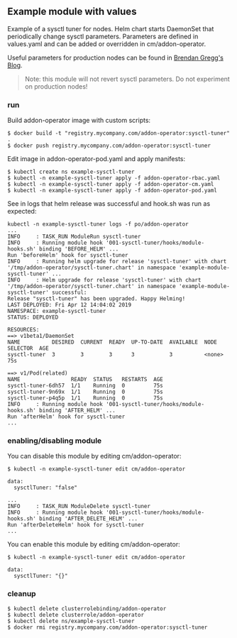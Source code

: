 ## Example module with values

Example of a sysctl tuner for nodes. Helm chart starts DaemonSet that periodically change sysctl parameters. Parameters are defined in values.yaml and can be added or overridden in cm/addon-operator.

Useful parameters for production nodes can be found in [Brendan Gregg's Blog](http://www.brendangregg.com/blog/2017-12-31/reinvent-netflix-ec2-tuning.html).

> Note: this module will not revert sysctl parameters. Do not experiment on production nodes!


### run

Build addon-operator image with custom scripts:

```
$ docker build -t "registry.mycompany.com/addon-operator:sysctl-tuner" .
$ docker push registry.mycompany.com/addon-operator:sysctl-tuner
```

Edit image in addon-operator-pod.yaml and apply manifests:

```
$ kubectl create ns example-sysctl-tuner
$ kubectl -n example-sysctl-tuner apply -f addon-operator-rbac.yaml
$ kubectl -n example-sysctl-tuner apply -f addon-operator-cm.yaml
$ kubectl -n example-sysctl-tuner apply -f addon-operator-pod.yaml
```

See in logs that helm release was successful and hook.sh was run as expected:

```
kubectl -n example-sysctl-tuner logs -f po/addon-operator
...
INFO     : TASK_RUN ModuleRun sysctl-tuner
INFO     : Running module hook '001-sysctl-tuner/hooks/module-hooks.sh' binding 'BEFORE_HELM' ...
Run 'beforeHelm' hook for sysctl-tuner
INFO     : Running helm upgrade for release 'sysctl-tuner' with chart '/tmp/addon-operator/sysctl-tuner.chart' in namespace 'example-module-sysctl-tuner' ...
INFO     : Helm upgrade for release 'sysctl-tuner' with chart '/tmp/addon-operator/sysctl-tuner.chart' in namespace 'example-module-sysctl-tuner' successful:
Release "sysctl-tuner" has been upgraded. Happy Helming!
LAST DEPLOYED: Fri Apr 12 14:04:02 2019
NAMESPACE: example-sysctl-tuner
STATUS: DEPLOYED

RESOURCES:
==> v1beta1/DaemonSet
NAME          DESIRED  CURRENT  READY  UP-TO-DATE  AVAILABLE  NODE SELECTOR  AGE
sysctl-tuner  3        3        3      3           3          <none>         75s

==> v1/Pod(related)
NAME                READY  STATUS   RESTARTS  AGE
sysctl-tuner-6dh57  1/1    Running  0         75s
sysctl-tuner-9n69x  1/1    Running  0         75s
sysctl-tuner-p4q5p  1/1    Running  0         75s
INFO     : Running module hook '001-sysctl-tuner/hooks/module-hooks.sh' binding 'AFTER_HELM' ...
Run 'afterHelm' hook for sysctl-tuner
...
```

### enabling/disabling module

You can disable this module by editing cm/addon-operator:

```
$ kubectl -n example-sysctl-tuner edit cm/addon-operator

data:
  sysctlTuner: "false"
```

```
...
INFO     : TASK_RUN ModuleDelete sysctl-tuner
INFO     : Running module hook '001-sysctl-tuner/hooks/module-hooks.sh' binding 'AFTER_DELETE_HELM' ...
Run 'afterDeleteHelm' hook for sysctl-tuner
...
```

You can enable this module by editing cm/addon-operator:

```
$ kubectl -n example-sysctl-tuner edit cm/addon-operator

data:
  sysctlTuner: "{}"
```


### cleanup

```
$ kubectl delete clusterrolebinding/addon-operator
$ kubectl delete clusterrole/addon-operator
$ kubectl delete ns/example-sysctl-tuner
$ docker rmi registry.mycompany.com/addon-operator:sysctl-tuner
```
